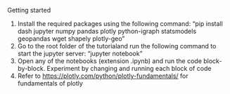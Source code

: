 Getting started
1. Install the required packages using the following command: “pip install dash jupyter numpy pandas plotly python-igraph statsmodels geopandas wget shapely plotly-geo”
2. Go to the root folder of the tutorialand run the following command to start the jupyter server: “jupyter notebook”
3. Open any of the notebooks (extension .ipynb) and run the code block-by-block. Experiment by changing and running each block of code
4. Refer to https://plotly.com/python/plotly-fundamentals/ for fundamentals of plotly
